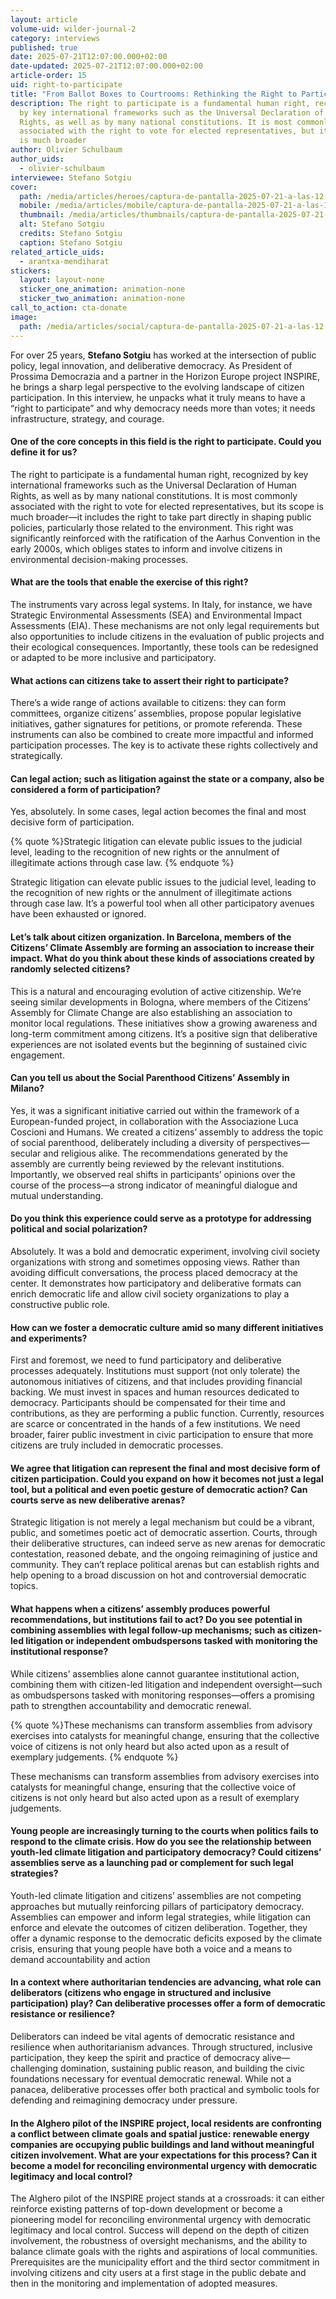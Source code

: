 ```yaml
---
layout: article
volume-uid: wilder-journal-2
category: interviews
published: true
date: 2025-07-21T12:07:00.000+02:00
date-updated: 2025-07-21T12:07:00.000+02:00
article-order: 15
uid: right-to-participate
title: "From Ballot Boxes to Courtrooms: Rethinking the Right to Participate"
description: The right to participate is a fundamental human right, recognized
  by key international frameworks such as the Universal Declaration of Human
  Rights, as well as by many national constitutions. It is most commonly
  associated with the right to vote for elected representatives, but its scope
  is much broader
author: Olivier Schulbaum
author_uids:
  - olivier-schulbaum
interviewee: Stefano Sotgiu
cover:
  path: /media/articles/heroes/captura-de-pantalla-2025-07-21-a-las-12.12.39.png
  mobile: /media/articles/mobile/captura-de-pantalla-2025-07-21-a-las-12.12.39.png
  thumbnail: /media/articles/thumbnails/captura-de-pantalla-2025-07-21-a-las-12.12.39.png
  alt: Stefano Sotgiu
  credits: Stefano Sotgiu
  caption: Stefano Sotgiu
related_article_uids:
  - arantxa-mendiharat
stickers:
  layout: layout-none
  sticker_one_animation: animation-none
  sticker_two_animation: animation-none
call_to_action: cta-donate
image:
  path: /media/articles/social/captura-de-pantalla-2025-07-21-a-las-12.12.39.png
---
```

For over 25 years, **Stefano Sotgiu** has worked at the intersection of public policy, legal innovation, and deliberative democracy. As President of Prossima Democrazia and a partner in the Horizon Europe project INSPIRE, he brings a sharp legal perspective to the evolving landscape of citizen participation. In this interview, he unpacks what it truly means to have a “right to participate” and why democracy needs more than votes; it needs infrastructure, strategy, and courage.

#### **One of the core concepts in this field is the right to participate. Could you define it for us?** 

The right to participate is a fundamental human right, recognized by key international frameworks such as the Universal Declaration of Human Rights, as well as by many national constitutions. It is most commonly associated with the right to vote for elected representatives, but its scope is much broader—it includes the right to take part directly in shaping public policies, particularly those related to the environment. This right was significantly reinforced with the ratification of the Aarhus Convention in the early 2000s, which obliges states to inform and involve citizens in environmental decision-making processes.

#### **What are the tools that enable the exercise of this right?**  

The instruments vary across legal systems. In Italy, for instance, we have Strategic Environmental Assessments (SEA) and Environmental Impact Assessments (EIA). These mechanisms are not only legal requirements but also opportunities to include citizens in the evaluation of public projects and their ecological consequences. Importantly, these tools can be redesigned or adapted to be more inclusive and participatory.

#### **What actions can citizens take to assert their right to participate?** 

There’s a wide range of actions available to citizens: they can form committees, organize citizens’ assemblies, propose popular legislative initiatives, gather signatures for petitions, or promote referenda. These instruments can also be combined to create more impactful and informed participation processes. The key is to activate these rights collectively and strategically.

#### **Can legal action; such as litigation against the state or a company, also be considered a form of participation?** 

Yes, absolutely. In some cases, legal action becomes the final and most decisive form of participation. 

{% quote %}Strategic litigation can elevate public issues to the judicial level, leading to the recognition of new rights or the annulment of illegitimate actions through case law. {% endquote %}

Strategic litigation can elevate public issues to the judicial level, leading to the recognition of new rights or the annulment of illegitimate actions through case law. It’s a powerful tool when all other participatory avenues have been exhausted or ignored.

#### **Let’s talk about citizen organization. In Barcelona, members of the Citizens’ Climate Assembly are forming an association to increase their impact. What do you think about these kinds of associations created by randomly selected citizens?** 

This is a natural and encouraging evolution of active citizenship. We’re seeing similar developments in Bologna, where members of the Citizens’ Assembly for Climate Change are also establishing an association to monitor local regulations. These initiatives show a growing awareness and long-term commitment among citizens. It’s a positive sign that deliberative experiences are not isolated events but the beginning of sustained civic engagement.

#### **Can you tell us about the Social Parenthood Citizens’ Assembly in Milano?** 

Yes, it was a significant initiative carried out within the framework of a European-funded project, in collaboration with the Associazione Luca Coscioni and Humans. We created a citizens’ assembly to address the topic of social parenthood, deliberately including a diversity of perspectives—secular and religious alike. The recommendations generated by the assembly are currently being reviewed by the relevant institutions. Importantly, we observed real shifts in participants’ opinions over the course of the process—a strong indicator of meaningful dialogue and mutual understanding.

#### **Do you think this experience could serve as a prototype for addressing political and social polarization?** 

Absolutely. It was a bold and democratic experiment, involving civil society organizations with strong and sometimes opposing views. Rather than avoiding difficult conversations, the process placed democracy at the center. It demonstrates how participatory and deliberative formats can enrich democratic life and allow civil society organizations to play a constructive public role.

#### **How can we foster a democratic culture amid so many different initiatives and experiments?** 

First and foremost, we need to fund participatory and deliberative processes adequately. Institutions must support (not only tolerate) the autonomous initiatives of citizens, and that includes providing financial backing. We must invest in spaces and human resources dedicated to democracy. Participants should be compensated for their time and contributions, as they are performing a public function. Currently, resources are scarce or concentrated in the hands of a few institutions. We need broader, fairer public investment in civic participation to ensure that more citizens are truly included in democratic processes.

#### **We agree that litigation can represent the final and most decisive form of citizen participation. Could you expand on how it becomes not just a legal tool, but a political and even poetic gesture of democratic action? Can courts serve as new deliberative arenas?**

Strategic litigation is not merely a legal mechanism but could be a vibrant, public, and sometimes poetic act of democratic assertion. Courts, through their deliberative structures, can indeed serve as new arenas for democratic contestation, reasoned debate, and the ongoing reimagining of justice and community. They can’t replace political arenas but can establish rights and help opening to a broad discussion on hot and controversial democratic topics.

#### **What happens when a citizens’ assembly produces powerful recommendations, but institutions fail to act? Do you see potential in combining assemblies with legal follow-up mechanisms; such as citizen-led litigation or independent ombudspersons tasked with monitoring the institutional response?**

While citizens’ assemblies alone cannot guarantee institutional action, combining them with citizen-led litigation and independent oversight—such as ombudspersons tasked with monitoring responses—offers a promising path to strengthen accountability and democratic renewal. 

{% quote %}These mechanisms can transform assemblies from advisory exercises into catalysts for meaningful change, ensuring that the collective voice of citizens is not only heard but also acted upon as a result of exemplary judgements. {% endquote %}

These mechanisms can transform assemblies from advisory exercises into catalysts for meaningful change, ensuring that the collective voice of citizens is not only heard but also acted upon as a result of exemplary judgements. 

#### **Young people are increasingly turning to the courts when politics fails to respond to the climate crisis. How do you see the relationship between youth-led climate litigation and participatory democracy? Could citizens’ assemblies serve as a launching pad or complement for such legal strategies?**

Youth-led climate litigation and citizens’ assemblies are not competing approaches but mutually reinforcing pillars of participatory democracy. Assemblies can empower and inform legal strategies, while litigation can enforce and elevate the outcomes of citizen deliberation. Together, they offer a dynamic response to the democratic deficits exposed by the climate crisis, ensuring that young people have both a voice and a means to demand accountability and action

#### **In a context where authoritarian tendencies are advancing, what role can deliberators (citizens who engage in structured and inclusive participation) play? Can deliberative processes offer a form of democratic resistance or resilience?**

Deliberators can indeed be vital agents of democratic resistance and resilience when authoritarianism advances. Through structured, inclusive participation, they keep the spirit and practice of democracy alive—challenging domination, sustaining public reason, and building the civic foundations necessary for eventual democratic renewal. While not a panacea, deliberative processes offer both practical and symbolic tools for defending and reimagining democracy under pressure.

#### **In the Alghero pilot of the INSPIRE project, local residents are confronting a conflict between climate goals and spatial justice: renewable energy companies are occupying public buildings and land without meaningful citizen involvement. What are your expectations for this process? Can it become a model for reconciling environmental urgency with democratic legitimacy and local control?**

The Alghero pilot of the INSPIRE project stands at a crossroads: it can either reinforce existing patterns of top-down development or become a pioneering model for reconciling environmental urgency with democratic legitimacy and local control. Success will depend on the depth of citizen involvement, the robustness of oversight mechanisms, and the ability to balance climate goals with the rights and aspirations of local communities. Prerequisites are the municipality effort and the third sector commitment in involving citizens and city users at a first stage in the public debate and then in the monitoring and implementation of adopted measures.
